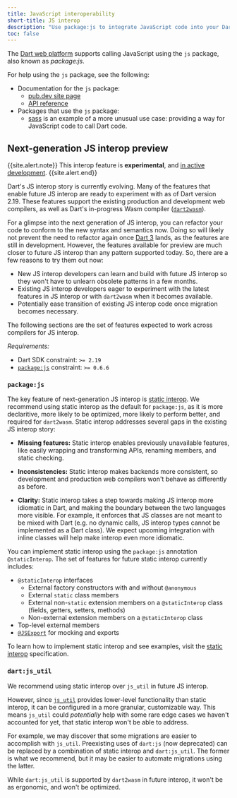 ```yaml
---
title: JavaScript interoperability
short-title: JS interop
description: "Use package:js to integrate JavaScript code into your Dart web app."
toc: false
---
```


The [Dart web platform](/overview#web-platform) supports calling
JavaScript using the `js` package,
also known as _package:js_.

For help using the `js` package, see the following:

* Documentation for the `js` package:
  * [pub.dev site page][js]
  * [API reference][js-api]
* Packages that use the `js` package:
  * [sass][] is an example of a more unusual use case: providing a
    way for JavaScript code to call Dart code.

[js]: {{site.pub-pkg}}/js
[js-api]: {{site.pub-api}}/js
[sass]: {{site.pub-pkg}}/sass

## Next-generation JS interop preview

{{site.alert.note}}
  This interop feature is **experimental**,
  and [in active development](https://github.com/dart-lang/sdk/issues/35084).
{{site.alert.end}}

Dart's JS interop story is currently evolving. 
Many of the features that enable future JS interop
are ready to experiment with as of Dart version 2.19.
These features support the existing production
and development web compilers, as well as Dart's
in-progress Wasm compiler ([`dart2wasm`][]).

For a glimpse into the next generation of JS interop,
you can refactor your code to conform to the new
syntax and semantics now. Doing so will
likely not prevent the need to refactor again once
[Dart 3][] lands, as the features are still in development. 
However, the features available for preview are much
closer to future JS interop than any pattern supported today.
So, there are a few reasons to try them out now:

* New JS interop developers can learn and build with future JS interop
so they won't have to unlearn obsolete patterns in a few months.
* Existing JS interop developers eager to experiment with
the latest features in JS interop
or with `dart2wasm` when it becomes available.
* Potentially ease transition of existing JS
interop code once migration becomes necessary.

The following sections are the set of features
expected to work across compilers for JS interop.

*Requirements:*
* Dart SDK constraint: `>= 2.19`
* [`package:js`][] constraint: `>= 0.6.6`

[`dart2wasm`]: https://github.com/dart-lang/sdk/blob/main/pkg/dart2wasm/dart2wasm.md#running-dart2wasm
[Dart 3]: https://medium.com/dartlang/the-road-to-dart-3-afdd580fbefa
[`package:js`]: {{site.pub-pkg}}/js

### `package:js`

The key feature of next-generation JS interop is [static interop][].
We recommend using static interop as the default for `package:js`,
as it is more declaritive, more likely to be optimized,
more likely to perform better, and required for `dart2wasm`.
Static interop addresses several gaps in the existing JS interop story:

* **Missing features:** Static interop enables previously
unavailable features, like easily wrapping and transforming APIs,
renaming members, and static checking.

* **Inconsistencies:** Static interop makes backends more consistent,
so development and production web compilers won't behave as differently
as before.

* **Clarity:** Static interop takes a step towards making JS interop
more idiomatic in Dart, and making the boundary between the two languages more visible.
For example, it enforces that JS classes are not meant to be mixed with Dart
(e.g. no dynamic calls, JS interop types cannot be implemented as a Dart class).
We expect upcoming integration with inline classes
will help make interop even more idiomatic.

You can implement static interop using the `package:js`
annotation `@staticInterop`.
The set of features for future static interop currently includes:
* `@staticInterop` interfaces
  * External factory constructors with and without `@anonymous`
  * External `static` class members
  * External non-`static` extension members on a `@staticInterop`
  class (fields, getters, setters, methods)
  * Non-external extension members on a `@staticInterop` class
* Top-level external members
* [`@JSExport`][] for mocking and exports

To learn how to implement static interop and see examples,
visit the [static interop][] specification.

[static interop]: https://pub.dev/packages/js#staticinterop
[`@JSExport`]: https://pub.dev/packages/js#jsexport-and-js_utilcreatedartexport


### `dart:js_util`

We recommend using static interop over `js_util`
in future JS interop. 

However, since [`js_util`][] provides lower-level
functionality than static interop, it can be
configured in a more granular, customizable way.
This means `js_util` could *potentially* help with
some rare edge cases we haven't accounted for yet,
that static interop won't be able to  address.

For example, we may discover that some migrations are
easier to accomplish with `js_util`. Preexisting uses of
`dart:js` (now deprecated) can be replaced by a combination
of static interop and `dart:js_util`.
The former is what we recommend, but it may be easier
to automate migrations using the latter.

While `dart:js_util` is supported by `dart2wasm` in future interop,
it won't be as ergonomic, and won't be optimized. 

[`js_util`]: {{site.dart-api}}/{{site.data.pkg-vers.SDK.channel}}/dart-js_util/dart-js_util-library.html